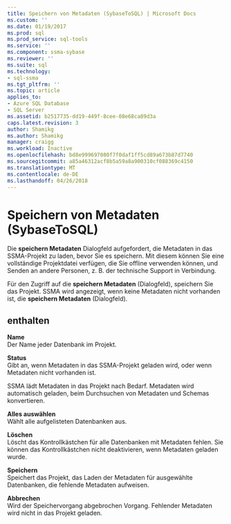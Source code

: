```yaml
---
title: Speichern von Metadaten (SybaseToSQL) | Microsoft Docs
ms.custom: ''
ms.date: 01/19/2017
ms.prod: sql
ms.prod_service: sql-tools
ms.service: ''
ms.component: ssma-sybase
ms.reviewer: ''
ms.suite: sql
ms.technology:
- sql-ssma
ms.tgt_pltfrm: ''
ms.topic: article
applies_to:
- Azure SQL Database
- SQL Server
ms.assetid: b2517735-dd19-449f-8cee-08e68ca89d3a
caps.latest.revision: 3
author: Shamikg
ms.author: Shamikg
manager: craigg
ms.workload: Inactive
ms.openlocfilehash: bd8e999697080f7f0daf1ff5cd89a673b87d7740
ms.sourcegitcommit: a85a46312acf8b5a59a8a900310cf088369c4150
ms.translationtype: MT
ms.contentlocale: de-DE
ms.lasthandoff: 04/26/2018
---
```

# <a name="save-metadata--sybasetosql"></a>Speichern von Metadaten (SybaseToSQL)
Die **speichern Metadaten** Dialogfeld aufgefordert, die Metadaten in das SSMA-Projekt zu laden, bevor Sie es speichern. Mit diesem können Sie eine vollständige Projektdatei verfügen, die Sie offline verwenden können, und Senden an andere Personen, z. B. der technische Support in Verbindung.  
  
Für den Zugriff auf die **speichern Metadaten** (Dialogfeld), speichern Sie das Projekt. SSMA wird angezeigt, wenn keine Metadaten nicht vorhanden ist, die **speichern Metadaten** (Dialogfeld).  
  
## <a name="options"></a>enthalten  
**Name**  
Der Name jeder Datenbank im Projekt.  
  
**Status**  
Gibt an, wenn Metadaten in das SSMA-Projekt geladen wird, oder wenn Metadaten nicht vorhanden ist.  
  
SSMA lädt Metadaten in das Projekt nach Bedarf. Metadaten wird automatisch geladen, beim Durchsuchen von Metadaten und Schemas konvertieren.  
  
**Alles auswählen**  
Wählt alle aufgelisteten Datenbanken aus.  
  
**Löschen**  
Löscht das Kontrollkästchen für alle Datenbanken mit Metadaten fehlen. Sie können das Kontrollkästchen nicht deaktivieren, wenn Metadaten geladen wurde.  
  
**Speichern**  
Speichert das Projekt, das Laden der Metadaten für ausgewählte Datenbanken, die fehlende Metadaten aufweisen.  
  
**Abbrechen**  
Wird der Speichervorgang abgebrochen Vorgang. Fehlender Metadaten wird nicht in das Projekt geladen.  
  
